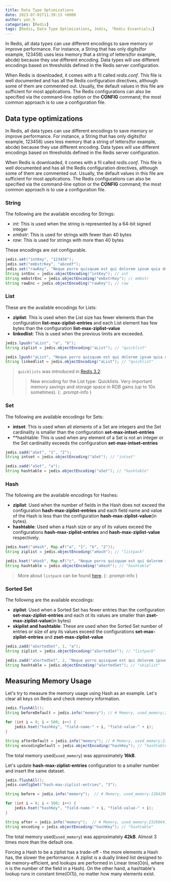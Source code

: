 ```yaml
---
title: Data Type Optimizations
date: 2023-07-01T11:39:13 +0800
author: yan_h
categories: [Redis]
tags: [Redis, Data Type Optimizations, Jedis, 「Redis Essentials」]
---
```


In Redis, all data types can use different encodings to save memory or improve performance. For instance,
a String that has only digits(for example, 123456) uses less memory that a string of letters(for example,
abcde) because they use different encoding. Data types will use different encodings based on thresholds
defined in the Redis server configuration.

When Redis is downloaded, it comes with a fil called _redis.conf_. This file is well documented and has all
the Redis configuration directives, although some of them are commented out. Usually, the default values in
this file are sufficient for most applications. The Redis configurations can also be specified via the
command-line option or the **CONFIG** command; the most common approach is to use a configuration file.
## Data type optimizations

In Redis, all data types can use different encodings to save memory or improve performance. For instance,
a String that has only digits(for example, 123456) uses less memory that a string of letters(for example,
abcde) because they use different encoding. Data types will use different encodings based on thresholds
defined in the Redis server configuration.

When Redis is downloaded, it comes with a fil called _redis.conf_. This file is well documented and has all
the Redis configuration directives, although some of them are commented out. Usually, the default values in
this file are sufficient for most applications. The Redis configurations can also be specified via the
command-line option or the **CONFIG** command; the most common approach is to use a configuration file.
### String

The following are the available encoding for Strings:
* _int_: This is used when the string is represented by a 64-bit signed integer
* _embstr_: This is used for strings with fewer than 40 bytes
* _raw_: This is used for strings with more than 40 bytes

These encodings are not configurable.

```java
jedis.set("intKey", "123456");
jedis.set("embstrKey", "abcedf");
jedis.set("rawKey", "Neque porro quisquam est qui dolorem ipsum quia dolor sit amet, consectetur, adipisci velit...");
String intEnc = jedis.objectEncoding("intKey"); // int
String embstrEnc = jedis.objectEncoding("embstrKey"); // embstr
String rawEnc = jedis.objectEncoding("rawKey"); // raw
```
### List

These are the available encodings for Lists:
* **ziplist**: This is used when the List size has fewer elements than the configuration
   **list-max-ziplist-entries** and each List element has few bytes than the configuration
   **list-max-ziplist-value**
* **linkedlist**: This is used when the previous limits are exceeded.

```java
jedis.lpush("aList", "a", "b");
String ziplist = jedis.objectEncoding("aList"); // "quicklist"

jedis.lpush("aList", "Neque porro quisquam est qui dolorem ipsum quia dolor sit amet, consectetur, adipisci velit...");
String linkedlist = jedis.objectEncoding("aList"); // "quicklist"
```

> `quicklists` was introduced in [Redis 3.2](https://raw.githubusercontent.com/antirez/redis/3.2/00-RELEASENOTES):
> 
> > New encoding for the List type: Quicklists. Very important memory savings and storage space in RDB gains (up to 10x sometimes).
{: .prompt-info }

### Set

The following are available encodings for Sets:
* **intset**: This is used when all elements of a Set are integers and the Set cardinality is
  smaller than the configuration **set-max-intset-entries**
* **hashtable: This is used when any element of a Set is not an integer or the Set cardinality
  exceeds the configuration **set-max-intset-entries**


```java
jedis.sadd("aSet", "1", "2");
String intset = jedis.objectEncoding("aSet"); // "intset"

jedis.sadd("aSet", "a");
String hashtable = jedis.objectEncoding("aSet"); // "hashtable"
```
### Hash

The following are the available encodings for Hashes:

* **ziplist**: Used when the number of fields in the Hash does not exceed the configuration
   **hash-max-ziplist-entries** and each field name and value of the Hash is less than the configuration
   **hash-max-ziplist-value**(in bytes).
* **hashtable**: Used when a Hash size or any of its values exceed the configurations **hash-max-ziplist-entries** and **hash-max-ziplist-value** respectively.

```java
jedis.hset("aHash", Map.of("a", "1", "b", "2"));
String ziplist = jedis.objectEncoding("aHash"); // "listpack"

jedis.hset("aHash", Map.of("c", "Neque porro quisquam est qui dolorem ipsum quia dolor sit amet, consectetur, adipisci velit..."));
String hashtable = jedis.objectEncoding("aHash"); // "hashtable"
```

> More about `listpack` can be found [here](https://gist.github.com/antirez/66ffab20190ece8a7485bd9accfbc175).
{: .prompt-info }

### Sorted Set
The following are the available encodings:

* **ziplist**: Used when a Sorted Set has fewer entries than the configuration **set-max-ziplist-entries**
   and each ot its values are smaller than **zset-max-ziplist-value**(in bytes)
* **skiplist and hashtable**: These are used when the Sorted Set number of entries or size of any
  its values exceed the configurations **set-max-ziplist-entries** and **zset-max-ziplist-value**

```java
jedis.zadd("aSortedSet", 1, "a");
String ziplist = jedis.objectEncoding("aSortedSet"); // "listpack"

jedis.zadd("aSortedSet", 2, "Neque porro quisquam est qui dolorem ipsum quia dolor sit amet, consectetur, adipisci velit...");
String hashtable = jedis.objectEncoding("aSortedSet"); // "skiplist"
```


## Measuring Memory Usage

Let's try to measure the memory usage using Hash as an example.
Let's clear all keys on Redis and check memory information.

```java
jedis.flushAll();
String beforeDefault = jedis.info("memory"); // # Memory, used_memory:2284016, used_memory_human:2.18M, used_memory_rss:3694592, used_memory_rss_human:3.52M, used_memory_peak:2326464, used_memory_peak_human:2.22M, used_memory_peak_perc:98.18%, used_memory_overhead:1079328, used_memory_startup:1078560, used_memory_dataset:1204688, used_memory_dataset_perc:99.94%, allocator_allocated:2249104, allocator_active:3659776, allocator_resident:3659776, total_system_memory:17179869184, total_system_memory_human:16.00G, used_memory_lua:34816, used_memory_vm_eval:34816, used_memory_lua_human:34.00K, used_memory_scripts_eval:552, number_of_cached_scripts:3, number_of_functions:0, number_of_libraries:0, used_memory_vm_functions:32768, used_memory_vm_total:67584, used_memory_vm_total_human:66.00K, used_memory_functions:216, used_memory_scripts:768, used_memory_scripts_human:768B, maxmemory:0, maxmemory_human:0B, maxmemory_policy:noeviction, allocator_frag_ratio:1.63, allocator_frag_bytes:1410672, allocator_rss_ratio:1.00, allocator_rss_bytes:0, rss_overhead_ratio:1.01, rss_overhead_bytes:34816, mem_fragmentation_ratio:1.64, mem_fragmentation_bytes:1445488, mem_not_counted_for_evict:0, mem_replication_backlog:0, mem_total_replication_buffers:0, mem_clients_slaves:0, mem_clients_normal:0, mem_cluster_links:0, mem_aof_buffer:0, mem_allocator:libc, active_defrag_running:0, lazyfree_pending_objects:0, lazyfreed_objects:0

for (int i = 0; i < 500; i++) {
    jedis.hset("hashKey", "field-name-" + i, "field-value-" + i);
}

String afterDefault = jedis.info("memory"); // # Memory, used_memory:2326672, used_memory_human:2.22M, used_memory_rss:3694592, used_memory_rss_human:3.52M, used_memory_peak:2326672, used_memory_peak_human:2.22M, used_memory_peak_perc:100.00%, used_memory_overhead:1113432, used_memory_startup:1078560, used_memory_dataset:1213240, used_memory_dataset_perc:97.21%, allocator_allocated:2283776, allocator_active:3659776, allocator_resident:3659776, total_system_memory:17179869184, total_system_memory_human:16.00G, used_memory_lua:34816, used_memory_vm_eval:34816, used_memory_lua_human:34.00K, used_memory_scripts_eval:552, number_of_cached_scripts:3, number_of_functions:0, number_of_libraries:0, used_memory_vm_functions:32768, used_memory_vm_total:67584, used_memory_vm_total_human:66.00K, used_memory_functions:216, used_memory_scripts:768, used_memory_scripts_human:768B, maxmemory:0, maxmemory_human:0B, maxmemory_policy:noeviction, allocator_frag_ratio:1.60, allocator_frag_bytes:1376000, allocator_rss_ratio:1.00, allocator_rss_bytes:0, rss_overhead_ratio:1.01, rss_overhead_bytes:34816, mem_fragmentation_ratio:1.62, mem_fragmentation_bytes:1410816, mem_not_counted_for_evict:0, mem_replication_backlog:0, mem_total_replication_buffers:0, mem_clients_slaves:0, mem_clients_normal:34032, mem_cluster_links:0, mem_aof_buffer:0, mem_allocator:libc, active_defrag_running:0, lazyfree_pending_objects:0, lazyfreed_objects:0
String encodingDefault = jedis.objectEncoding("hashKey"); // "hashtable"
```
The total memory used(`used_memory`) was approximately **16kB**.

Let's update **hash-max-ziplist-entries** configuration to a smaller number and insert the same dataset.
```java
jedis.flushAll();
jedis.configSet("hash-max-ziplist-entries", "3");

String before = jedis.info("memory");  // # Memory, used_memory:2284208, used_memory_human:2.18M, used_memory_rss:3694592, used_memory_rss_human:3.52M, used_memory_peak:2326672, used_memory_peak_human:2.22M, used_memory_peak_perc:98.17%, used_memory_overhead:1113360, used_memory_startup:1078560, used_memory_dataset:1170848, used_memory_dataset_perc:97.11%, allocator_allocated:2283776, allocator_active:3659776, allocator_resident:3659776, total_system_memory:17179869184, total_system_memory_human:16.00G, used_memory_lua:34816, used_memory_vm_eval:34816, used_memory_lua_human:34.00K, used_memory_scripts_eval:552, number_of_cached_scripts:3, number_of_functions:0, number_of_libraries:0, used_memory_vm_functions:32768, used_memory_vm_total:67584, used_memory_vm_total_human:66.00K, used_memory_functions:216, used_memory_scripts:768, used_memory_scripts_human:768B, maxmemory:0, maxmemory_human:0B, maxmemory_policy:noeviction, allocator_frag_ratio:1.60, allocator_frag_bytes:1376000, allocator_rss_ratio:1.00, allocator_rss_bytes:0, rss_overhead_ratio:1.01, rss_overhead_bytes:34816, mem_fragmentation_ratio:1.62, mem_fragmentation_bytes:1410816, mem_not_counted_for_evict:0, mem_replication_backlog:0, mem_total_replication_buffers:0, mem_clients_slaves:0, mem_clients_normal:34032, mem_cluster_links:0, mem_aof_buffer:0, mem_allocator:libc, active_defrag_running:0, lazyfree_pending_objects:0, lazyfreed_objects:0

for (int i = 0; i < 500; i++) {
    jedis.hset("hashKey", "field-name-" + i, "field-value-" + i);
}

String after = jedis.info("memory");  // # Memory, used_memory:2326864, used_memory_human:2.22M, used_memory_rss:3694592, used_memory_rss_human:3.52M, used_memory_peak:2326864, used_memory_peak_human:2.22M, used_memory_peak_perc:100.00%, used_memory_overhead:1113432, used_memory_startup:1078560, used_memory_dataset:1213432, used_memory_dataset_perc:97.21%, allocator_allocated:2283776, allocator_active:3659776, allocator_resident:3659776, total_system_memory:17179869184, total_system_memory_human:16.00G, used_memory_lua:34816, used_memory_vm_eval:34816, used_memory_lua_human:34.00K, used_memory_scripts_eval:552, number_of_cached_scripts:3, number_of_functions:0, number_of_libraries:0, used_memory_vm_functions:32768, used_memory_vm_total:67584, used_memory_vm_total_human:66.00K, used_memory_functions:216, used_memory_scripts:768, used_memory_scripts_human:768B, maxmemory:0, maxmemory_human:0B, maxmemory_policy:noeviction, allocator_frag_ratio:1.60, allocator_frag_bytes:1376000, allocator_rss_ratio:1.00, allocator_rss_bytes:0, rss_overhead_ratio:1.01, rss_overhead_bytes:34816, mem_fragmentation_ratio:1.62, mem_fragmentation_bytes:1410816, mem_not_counted_for_evict:0, mem_replication_backlog:0, mem_total_replication_buffers:0, mem_clients_slaves:0, mem_clients_normal:34032, mem_cluster_links:0, mem_aof_buffer:0, mem_allocator:libc, active_defrag_running:0, lazyfree_pending_objects:0, lazyfreed_objects:0
String encoding = jedis.objectEncoding("hashKey"); // "hashtable"
```
The total memory used(`used_memory`) was approximately **42kB**. Almost 3 times more than the default one.

Forcing a Hash to be a ziplist has a trade-off -  the more elements a Hash has, the slower the performance.
A ziplist is a dually linked list designed to be memory-efficient, and lookups are performed in Linear
time(O(n), where n is the number of the field in a Hash). On the other hand, a hashtable's lookup runs in
constant time(O(1)), no matter how many elements exist.


